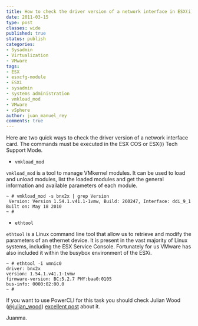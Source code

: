 ```yaml
---
title: How to check the driver version of a network interface in ESX(i)
date: 2011-03-15
type: post
classes: wide
published: true
status: publish
categories:
- Sysadmin
- Virtualization
- VMware
tags:
- ESX
- esxcfg-module
- ESXi
- sysadmin
- systems administration
- vmkload_mod
- VMware
- vSphere
author: juan_manuel_rey
comments: true
---
```


Here are two quick ways to check the driver version of a network interface card. The commands must be executed in the ESX COS or ESX(i) Tech Support Mode.

-   `vmkload_mod`

`vmkload_mod` is a tool to manage VMkernel modules. It can be used to load and unload modules, list the loaded modules and get the general information and available parameters of each module.

```
~ # vmkload_mod -s bnx2x | grep Version
 Version: Version 1.54.1.v41.1-1vmw, Build: 260247, Interface: ddi_9_1 Built on: May 18 2010
~ #
```

-   `ethtool`

`ethtool` is a Linux command line tool that allow us to retrieve and modify the parameters of an ethernet device. It is present in the vast majority of Linux systems, including the ESX Service Console. Fortunately for us VMware has also included it within the busybox environment of the ESXi.

```
~ # ethtool -i vmnic0
driver: bnx2x
version: 1.54.1.v41.1-1vmw
firmware-version: BC:5.2.7 PHY:baa0:0105
bus-info: 0000:02:00.0
~ #
```

If you want to use PowerCLI for this task you should check Julian Wood ([@julian_wood](http://twitter.com/julian_wood)) [excellent post](http://www.wooditwork.com/2011/01/27/getting-nic-firmware-versions-with-powercli/) about it.

Juanma.
